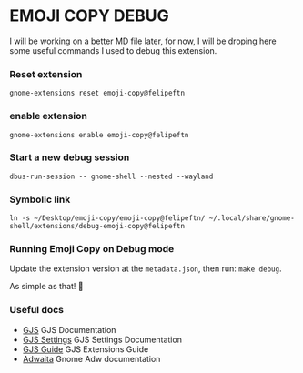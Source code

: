 # EMOJI COPY DEBUG

I will be working on a better MD file later, for now, I will be droping here
some useful commands I used to debug this extension.

### Reset extension

`gnome-extensions reset emoji-copy@felipeftn`

### enable extension

`gnome-extensions enable emoji-copy@felipeftn`

### Start a new debug session

`dbus-run-session -- gnome-shell --nested --wayland`

### Symbolic link

`ln -s ~/Desktop/emoji-copy/emoji-copy@felipeftn/ ~/.local/share/gnome-shell/extensions/debug-emoji-copy@felipeftn`

### Running Emoji Copy on Debug mode

Update the extension version at the `metadata.json`, then run: `make debug`.

As simple as that! 🎉

### Useful docs

- [GJS](https://gjs-docs.gnome.org/) GJS Documentation
- [GJS Settings](https://gjs-docs.gnome.org/gio20~2.0/gio.settings) GJS Settings
  Documentation
- [GJS Guide](https://gjs.guide/guides/) GJS Extensions Guide
- [Adwaita](https://gnome.pages.gitlab.gnome.org/libadwaita/doc/main/index.html)
  Gnome Adw documentation
